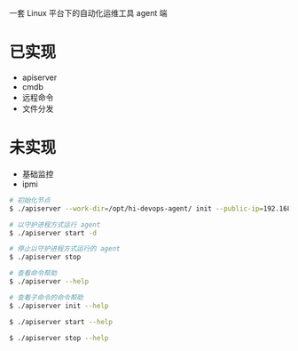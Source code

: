 一套 Linux 平台下的自动化运维工具 agent 端

# 已实现
- apiserver
- cmdb
- 远程命令
- 文件分发

# 未实现
- 基础监控
- ipmi

```bash
# 初始化节点
$ ./apiserver --work-dir=/opt/hi-devops-agent/ init --public-ip=192.168.3.10 --server=http://192.168.3.100:8888

# 以守护进程方式运行 agent
$ ./apiserver start -d

# 停止以守护进程方式运行的 agent
$ ./apiserver stop

# 查看命令帮助
$ ./apiserver --help

# 查看子命令的命令帮助
$ ./apiserver init --help

$ ./apiserver start --help

$ ./apiserver stop --help 
```

